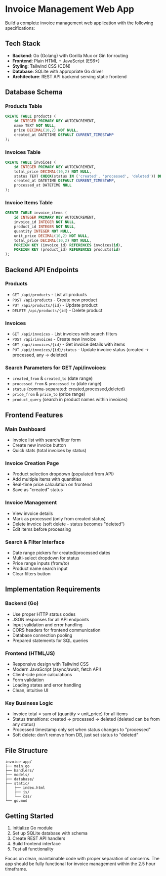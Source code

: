 # Invoice Management Web App

Build a complete invoice management web application with the following specifications:

## Tech Stack

- **Backend**: Go (Golang) with Gorilla Mux or Gin for routing
- **Frontend**: Plain HTML + JavaScript (ES6+)
- **Styling**: Tailwind CSS (CDN)
- **Database**: SQLite with appropriate Go driver
- **Architecture**: REST API backend serving static frontend

## Database Schema

### Products Table

```sql
CREATE TABLE products (
    id INTEGER PRIMARY KEY AUTOINCREMENT,
    name TEXT NOT NULL,
    price DECIMAL(10,2) NOT NULL,
    created_at DATETIME DEFAULT CURRENT_TIMESTAMP
);
```

### Invoices Table

```sql
CREATE TABLE invoices (
    id INTEGER PRIMARY KEY AUTOINCREMENT,
    total_price DECIMAL(10,2) NOT NULL,
    status TEXT CHECK(status IN ('created', 'processed', 'deleted')) DEFAULT 'created',
    created_at DATETIME DEFAULT CURRENT_TIMESTAMP,
    processed_at DATETIME NULL
);
```

### Invoice Items Table

```sql
CREATE TABLE invoice_items (
    id INTEGER PRIMARY KEY AUTOINCREMENT,
    invoice_id INTEGER NOT NULL,
    product_id INTEGER NOT NULL,
    quantity INTEGER NOT NULL,
    unit_price DECIMAL(10,2) NOT NULL,
    total_price DECIMAL(10,2) NOT NULL,
    FOREIGN KEY (invoice_id) REFERENCES invoices(id),
    FOREIGN KEY (product_id) REFERENCES products(id)
);
```

## Backend API Endpoints

### Products

- `GET /api/products` - List all products
- `POST /api/products` - Create new product
- `PUT /api/products/{id}` - Update product
- `DELETE /api/products/{id}` - Delete product

### Invoices

- `GET /api/invoices` - List invoices with search filters
- `POST /api/invoices` - Create new invoice
- `GET /api/invoices/{id}` - Get invoice details with items
- `PUT /api/invoices/{id}/status` - Update invoice status (created → processed, any → deleted)

### Search Parameters for GET /api/invoices:

- `created_from` & `created_to` (date range)
- `processed_from` & `processed_to` (date range)
- `status` (comma-separated: created,processed,deleted)
- `price_from` & `price_to` (price range)
- `product_query` (search in product names within invoices)

## Frontend Features

### Main Dashboard

- Invoice list with search/filter form
- Create new invoice button
- Quick stats (total invoices by status)

### Invoice Creation Page

- Product selection dropdown (populated from API)
- Add multiple items with quantities
- Real-time price calculation on frontend
- Save as "created" status

### Invoice Management

- View invoice details
- Mark as processed (only from created status)
- Delete invoice (soft delete - status becomes "deleted")
- Edit items before processing

### Search & Filter Interface

- Date range pickers for created/processed dates
- Multi-select dropdown for status
- Price range inputs (from/to)
- Product name search input
- Clear filters button

## Implementation Requirements

### Backend (Go)

- Use proper HTTP status codes
- JSON responses for all API endpoints
- Input validation and error handling
- CORS headers for frontend communication
- Database connection pooling
- Prepared statements for SQL queries

### Frontend (HTML/JS)

- Responsive design with Tailwind CSS
- Modern JavaScript (async/await, fetch API)
- Client-side price calculations
- Form validation
- Loading states and error handling
- Clean, intuitive UI

### Key Business Logic

- Invoice total = sum of (quantity × unit_price) for all items
- Status transitions: created → processed → deleted (deleted can be from any status)
- Processed timestamp only set when status changes to "processed"
- Soft delete: don't remove from DB, just set status to "deleted"

## File Structure

```
invoice-app/
├── main.go
├── handlers/
├── models/
├── database/
├── static/
│   ├── index.html
│   ├── js/
│   └── css/
└── go.mod
```

## Getting Started

1. Initialize Go module
2. Set up SQLite database with schema
3. Create REST API handlers
4. Build frontend interface
5. Test all functionality

Focus on clean, maintainable code with proper separation of concerns. The app should be fully functional for invoice management within the 2.5 hour timeframe.
